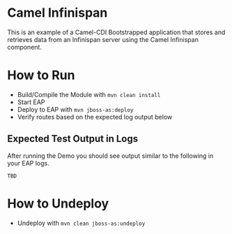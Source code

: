 # Camel Infinispan
This is an example of a Camel-CDI Bootstrapped application that stores and retrieves data from an Infinispan server using the Camel Infinispan component.

# How to Run
 - Build/Compile the Module with `mvn clean install`
 - Start EAP
 - Deploy to EAP with `mvn jboss-as:deploy`
 - Verify routes based on the expected log output below

## Expected Test Output in Logs
After running the Demo you should see output similar to the following in your EAP logs.
>
    TBD


# How to Undeploy
 - Undeploy with `mvn clean jboss-as:undeploy`
